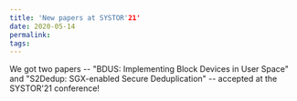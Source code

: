 ```yaml
---
title: 'New papers at SYSTOR'21'
date: 2020-05-14
permalink:
tags:
---
```


We got two papers -- "BDUS: Implementing Block Devices in User Space" and "S2Dedup: SGX-enabled Secure Deduplication" -- accepted at the SYSTOR'21 conference! 
